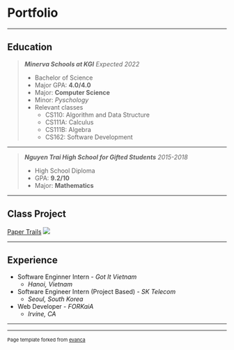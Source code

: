 # Portfolio

---

## Education

> **_Minerva Schools at KGI_**  _Expected 2022_
> - Bachelor of Science
> - Major GPA: **4.0/4.0**
> - Major: **Computer Science**
> - Minor: _Pyschology_
> - Relevant classes
>   - CS110: Algorithm and Data Structure
>   - CS111A: Calculus
>   - CS111B: Algebra
>   - CS162: Software Development

---
> **_Nguyen Trai High School for Gifted Students_** _2015-2018_
> - High School Diploma
> - GPA: **9.2/10**
> - Major: **Mathematics**

---


## Class Project 

[Paper Trails](https://paper-trails.herokuapp.com/)
<img src="images/dummy_thumbnail.jpg?raw=true"/>

---

## Experience

- Software Enginner Intern - _Got It Vietnam_
    - _Hanoi, Vietnam_
- Software Engineer Intern (Project Based) - _SK Telecom_
    - _Seoul, South Korea_
- Web Developer - _FORKaiA_
    - _Irvine, CA_

---




---
<p style="font-size:11px">Page template forked from <a href="https://github.com/evanca/quick-portfolio">evanca</a></p>
<!-- Remove above link if you don't want to attibute -->
